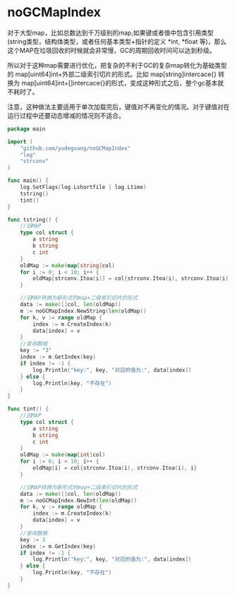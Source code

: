 # noGCMapIndex

对于大型map，比如总数达到千万级别的map,如果键或者值中包含引用类型(string类型，结构体类型，或者任何基本类型+指针的定义 *int, *float 等)，那么这个MAP在垃圾回收的时候就会非常慢，GC的周期回收时间可以达到秒级。

所以对于这种map需要进行优化，把复杂的不利于GC的复杂map转化为基础类型的  map[uint64]int+外部二级索引切片的形式。比如 map[string]intercace{} 转换为 map[uint64]int+[]intercace{}的形式，变成这种形式之后，整个gc基本就不耗时了。

注意，这种做法主要适用于单次加载完后，键值对不再变化的情况。对于键值对在运行过程中还要动态增减的情况则不适合。
```go
package main

import (
	"github.com/yudeguang/noGCMapIndex"
	"log"
	"strconv"
)

func main() {
	log.SetFlags(log.Lshortfile | log.Ltime)
	tstring()
	tint()
}

func tstring() {
	//旧MAP
	type col struct {
		a string
		b string
		c int
	}
	oldMap := make(map[string]col)
	for i := 0; i < 10; i++ {
		oldMap[strconv.Itoa(i)] = col{strconv.Itoa(i), strconv.Itoa(i), i}
	}

	//旧MAP转换为新形式的map+二级索引切片的形式
	data := make([]col, len(oldMap))
	m := noGCMapIndex.NewString(len(oldMap))
	for k, v := range oldMap {
		index := m.CreateIndex(k)
		data[index] = v
	}
	//查询数据
	key := "3"
	index := m.GetIndex(key)
	if index != -1 {
		log.Println("key:", key, "对应的值为:", data[index])
	} else {
		log.Println(key, "不存在")
	}
}

func tint() {
	//旧MAP
	type col struct {
		a string
		b string
		c int
	}
	oldMap := make(map[int]col)
	for i := 0; i < 10; i++ {
		oldMap[i] = col{strconv.Itoa(i), strconv.Itoa(i), i}
	}

	//旧MAP转换为新形式的map+二级索引切片的形式
	data := make([]col, len(oldMap))
	m := noGCMapIndex.NewInt(len(oldMap))
	for k, v := range oldMap {
		index := m.CreateIndex(k)
		data[index] = v
	}
	//查询数据
	key := 3
	index := m.GetIndex(key)
	if index != -1 {
		log.Println("key:", key, "对应的值为:", data[index])
	} else {
		log.Println(key, "不存在")
	}
}

```
